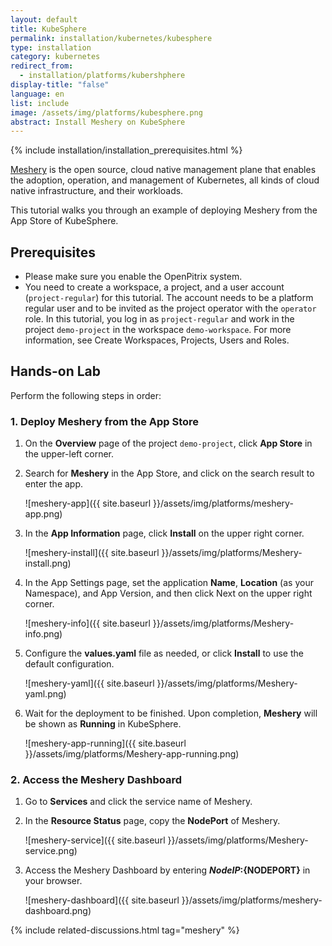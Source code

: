 ```yaml
---
layout: default
title: KubeSphere
permalink: installation/kubernetes/kubesphere
type: installation
category: kubernetes
redirect_from:
  - installation/platforms/kubershphere
display-title: "false"
language: en
list: include
image: /assets/img/platforms/kubesphere.png
abstract: Install Meshery on KubeSphere
---
```


{% include installation/installation_prerequisites.html %}

[Meshery](https://meshery.io/) is the open source, cloud native management plane that enables the adoption, operation, and management of Kubernetes, all kinds of cloud native infrastructure, and their workloads.

This tutorial walks you through an example of deploying Meshery from the App Store of KubeSphere.

## Prerequisites

- Please make sure you enable the OpenPitrix system.
- You need to create a workspace, a project, and a user account (`project-regular`) for this tutorial. The account needs to be a platform regular user and to be invited as the project operator with the `operator` role. In this tutorial, you log in as `project-regular` and work in the project `demo-project` in the workspace `demo-workspace`. For more information, see Create Workspaces, Projects, Users and Roles.

## Hands-on Lab

Perform the following steps in order:

### 1. <b>Deploy Meshery from the App Store</b>

1. On the **Overview** page of the project `demo-project`, click **App Store** in the upper-left corner.
2. Search for **Meshery** in the App Store, and click on the search result to enter the app.

   ![meshery-app]({{ site.baseurl }}/assets/img/platforms/meshery-app.png)

3. In the **App Information** page, click **Install** on the upper right corner.

   ![meshery-install]({{ site.baseurl }}/assets/img/platforms/Meshery-install.png)

4. In the App Settings page, set the application **Name**, **Location** (as your Namespace), and App Version, and then click Next on the upper right corner.

   ![meshery-info]({{ site.baseurl }}/assets/img/platforms/Meshery-info.png)

5. Configure the **values.yaml** file as needed, or click **Install** to use the default configuration.

   ![meshery-yaml]({{ site.baseurl }}/assets/img/platforms/Meshery-yaml.png)

6. Wait for the deployment to be finished. Upon completion, **Meshery** will be shown as **Running** in KubeSphere.

   ![meshery-app-running]({{ site.baseurl }}/assets/img/platforms/Meshery-app-running.png)

### 2. <b>Access the Meshery Dashboard</b>

1. Go to **Services** and click the service name of Meshery.
2. In the **Resource Status** page, copy the **NodePort** of Meshery.

   ![meshery-service]({{ site.baseurl }}/assets/img/platforms/Meshery-service.png)

3. Access the Meshery Dashboard by entering **${NodeIP}:${NODEPORT}** in your browser.

   ![meshery-dashboard]({{ site.baseurl }}/assets/img/platforms/meshery-dashboard.png)

{% include related-discussions.html tag="meshery" %}
